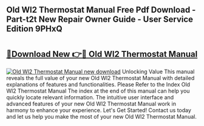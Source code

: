## Old Wl2 Thermostat Manual Free Pdf Download - Part-t2t New Repair Owner Guide - User Service Edition 9PHxQ

# <h2><a href="http://cf15616.oget.top/?id=Old+Wl2+Thermostat+Manual">🔗Download New 👉🔴 Old Wl2 Thermostat Manual</a></h2>

[![Old Wl2 Thermostat Manual new download](https://i.imgur.com/5g1atiW.png)](http://cf15616.oget.top/?id=Old+Wl2+Thermostat+Manual)
Unlocking Value This manual reveals the full value of your new Old Wl2 Thermostat Manual with detailed explanations of features and functionalities. Please Refer to the Index Old Wl2 Thermostat Manual The index at the end of this manual can help you quickly locate relevant information. The intuitive user interface and advanced features of your new Old Wl2 Thermostat Manual work in harmony to enhance your experience. Let's Get Started! Contact us today and let us help you make the most of your new Old Wl2 Thermostat Manual.
